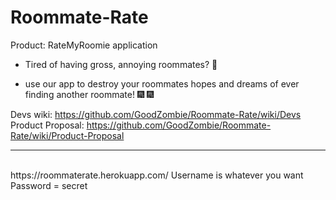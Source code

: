 # Roommate-Rate

Product: RateMyRoomie application

- Tired of having gross, annoying roommates? 🤮

- use our app to destroy your roommates hopes and dreams of ever finding another roommate! 🎆 🎆

Devs wiki: https://github.com/GoodZombie/Roommate-Rate/wiki/Devs <br>
Product Proposal: https://github.com/GoodZombie/Roommate-Rate/wiki/Product-Proposal
<br>
***
<br>
https://roommaterate.herokuapp.com/
Username is whatever you want <br>
Password = secret
